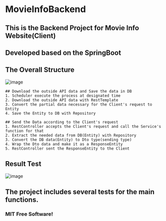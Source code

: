 # MovieInfoBackend
## This is the Backend Project for Movie Info Website(Client)
## Developed based on the SpringBoot
## The Overall Structure
![image](https://user-images.githubusercontent.com/58356151/177513596-0ec3f166-af33-40e0-9483-ccdffb428e26.png)

```
## Download the outside API data and Save the data in DB
1. Scheduler execute the process at designated time
2. Download the outside API data with RestTemplate
3. Convert the partial data necessary for the Client's request to Entity
4. Save the Entity to DB with Repository
```

```
## Send the Data according to the Client's request
1. RestController accepts the Client's request and call the Service's function for that
2. Extract the needed data from DB(Entity) with Repository
3. Convert the DB data(Entity) to Dto type(sending type)
4. Wrap the Dto data and make it as a ResponseEntity
5. RestController sent the ResponseEntity to the Client
```

## Result Test
![image](https://user-images.githubusercontent.com/58356151/177515698-362e6a98-ebca-41fd-b0cf-ce2137b9c904.png)

## The project includes several tests for the main functions.

### MIT Free Software!
